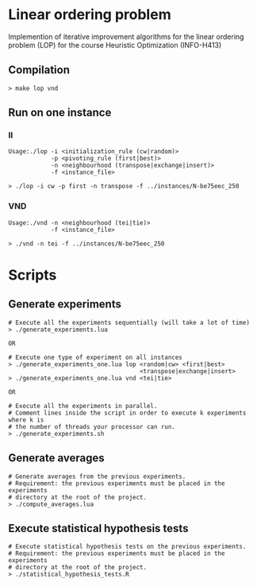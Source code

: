 # Linear ordering problem
Implemention of iterative improvement algorithms for the linear ordering problem (LOP) for the course Heuristic Optimization (INFO-H413)

## Compilation

~~~
> make lop vnd
~~~

## Run on one instance

### II

~~~
Usage:./lop -i <initialization_rule (cw|random)>
	        -p <pivoting_rule (first|best)>
	        -n <neighbourhood (transpose|exchange|insert)>
	        -f <instance_file>

> ./lop -i cw -p first -n transpose -f ../instances/N-be75eec_250
~~~

### VND

~~~
Usage:./vnd -n <neighbourhood (tei|tie)>
            -f <instance_file>

> ./vnd -n tei -f ../instances/N-be75eec_250
~~~

# Scripts

## Generate experiments

~~~
# Execute all the experiments sequentially (will take a lot of time)
> ./generate_experiments.lua

OR

# Execute one type of experiment on all instances
> ./generate_experiments_one.lua lop <random|cw> <first|best>
                                     <transpose|exchange|insert>
> ./generate_experiments_one.lua vnd <tei|tie>

OR

# Execute all the experiments in parallel.
# Comment lines inside the script in order to execute k experiments where k is
# the number of threads your processor can run.
> ./generate_experiments.sh
~~~

## Generate averages

~~~
# Generate averages from the previous experiments.
# Requirement: the previous experiments must be placed in the experiments
# directory at the root of the project.
> ./compute_averages.lua
~~~

## Execute statistical hypothesis tests

~~~
# Execute statistical hypothesis tests on the previous experiments.
# Requirement: the previous experiments must be placed in the experiments
# directory at the root of the project.
> ./statistical_hypothesis_tests.R
~~~